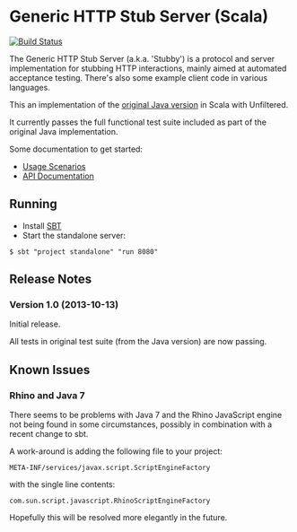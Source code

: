 Generic HTTP Stub Server (Scala)
================================

[![Build Status](https://travis-ci.org/headexplodes/http-stub-server-scala.png)](https://travis-ci.org/headexplodes/http-stub-server-scala)


The Generic HTTP Stub Server (a.k.a. 'Stubby') is a protocol and server implementation for stubbing HTTP interactions, mainly aimed at automated acceptance testing. There's also some example client code in various languages.

This an implementation of the [original Java version](http://github.com/sensis/http-stub-server) in Scala with Unfiltered.

It currently passes the full functional test suite included as part of the original Java implementation.

Some documentation to get started:

* [Usage Scenarios](https://github.com/headexplodes/http-stub-server-scala/wiki/Usage%20Scenarios)
* [API Documentation](https://github.com/headexplodes/http-stub-server-scala/wiki/API%20Documentation)

Running
-------

* Install [SBT](http://www.scala-sbt.org/)
* Start the standalone server:

```
$ sbt "project standalone" "run 8080"
```

Release Notes
-------------

### Version 1.0 (2013-10-13)

Initial release. 

All tests in original test suite (from the Java version) are now passing.

Known Issues
------------

### Rhino and Java 7

There seems to be problems with Java 7 and the Rhino JavaScript engine not being found in some circumstances, possibly in combination with a recent change to sbt.

A work-around is adding the following file to your project:

    META-INF/services/javax.script.ScriptEngineFactory
    
with the single line contents:

    com.sun.script.javascript.RhinoScriptEngineFactory

Hopefully this will be resolved more elegantly in the future.

